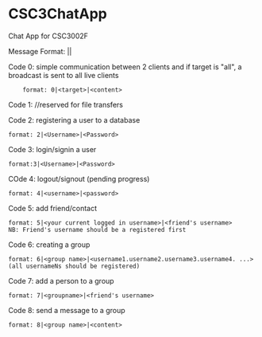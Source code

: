 # CSC3ChatApp
Chat App for CSC3002F


Message Format: <command>|<target>|<content>

Code 0: simple communication between 2 clients and if target is "all", a broadcast is sent to all live clients

        format: 0|<target>|<content>

Code 1: //reserved for file transfers 

Code 2: registering a user to a database

    format: 2|<Username>|<Password>

Code 3: login/signin a user

    format:3|<Username>|<Password>

COde 4: logout/signout (pending progress)
    
    format: 4|<username>|<password>

Code 5: add friend/contact

    format: 5|<your current logged in username>|<friend's username>
    NB: Friend's username should be a registered first

Code 6: creating a group

    format: 6|<group name>|<username1.username2.username3.username4. ...>
    (all usernameNs should be registered)


Code 7: add a person to a group

    format: 7|<groupname>|<friend's username>
    

Code 8: send a message to a group

    format: 8|<group name>|<content>
